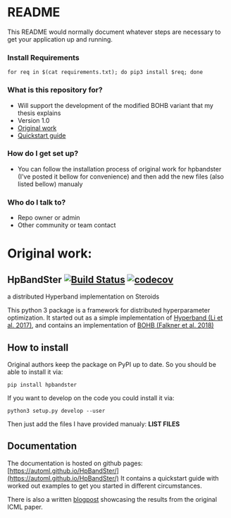 # README #

This README would normally document whatever steps are necessary to get your application up and running.

### Install Requirements 
```
for req in $(cat requirements.txt); do pip3 install $req; done
```


### What is this repository for? ###

* Will support the development of the modified BOHB variant that my thesis explains
* Version 1.0
* [Original work](https://www.automl.org/automl/bohb/)
* [Quickstart guide](https://automl.github.io/HpBandSter/build/html/index.html)
### How do I get set up? ###

* You can follow the installation process of original work for hpbandster (I've posted it bellow for convenience) and then add the new files (also listed bellow) manualy

### Who do I talk to? ###

* Repo owner or admin
* Other community or team contact

# Original work:

## HpBandSter [![Build Status](https://travis-ci.org/automl/HpBandSter.svg?branch=master)](https://travis-ci.org/automl/HpBandSter)  [![codecov](https://codecov.io/gh/automl/HpBandSter/branch/master/graph/badge.svg)](https://codecov.io/gh/automl/HpBandSter)
a distributed Hyperband implementation on Steroids

This python 3 package is a framework for distributed hyperparameter optimization.
It started out as a simple implementation of [Hyperband (Li et al. 2017)](http://jmlr.org/papers/v18/16-558.html), and contains
an implementation of [BOHB (Falkner et al. 2018)](http://proceedings.mlr.press/v80/falkner18a.html)

## How to install

Original authors keep the package on PyPI up to date. So you should be able to install it via:
```
pip install hpbandster
```
If you want to develop on the code you could install it via:

```
python3 setup.py develop --user
```
Then just add the files I have provided manualy:
**LIST FILES**

## Documentation

The documentation is hosted on github pages: [https://automl.github.io/HpBandSter/](https://automl.github.io/HpBandSter/)
It contains a quickstart guide with worked out examples to get you started in different circumstances.

There is also a written [blogpost](https://www.automl.org/blog_bohb/) showcasing the results from the original ICML paper.

